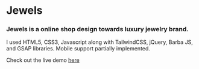 # Jewels

### Jewels is a online shop design towards luxury jewelry brand.

I used HTML5, CSS3, Javascript along with TailwindCSS, jQuery, Barba JS, and GSAP libraries.
Mobile support partially implemented.

Check out the live demo [here](https://samadhilk.github.io/jewels/)
